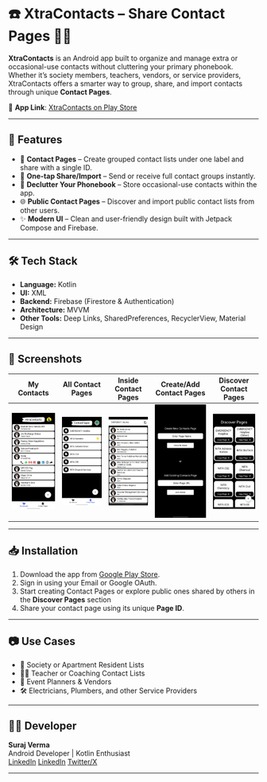 # ☎️ XtraContacts – Share Contact Pages 🔗📇

**XtraContacts** is an Android app built to organize and manage extra or occasional-use contacts without cluttering your primary phonebook. Whether it’s society members, teachers, vendors, or service providers, XtraContacts offers a smarter way to group, share, and import contacts through unique **Contact Pages**.

🔗 **App Link**: [XtraContacts on Play Store](https://play.google.com/store/apps/details?id=com.surajverma.xtracontacts&hl=en_IN)

---

## 🚀 Features

- 📇 **Contact Pages** – Create grouped contact lists under one label and share with a single ID.
- 🔗 **One-tap Share/Import** – Send or receive full contact groups instantly.
- 📁 **Declutter Your Phonebook** – Store occasional-use contacts within the app.
- 🌐 **Public Contact Pages** – Discover and import public contact lists from other users.
- ✨ **Modern UI** – Clean and user-friendly design built with Jetpack Compose and Firebase.

---

## 🛠️ Tech Stack

- **Language:** Kotlin  
- **UI:** XML  
- **Backend:** Firebase (Firestore & Authentication)  
- **Architecture:** MVVM  
- **Other Tools:** Deep Links, SharedPreferences, RecyclerView, Material Design

---

## 📸 Screenshots

| My Contacts | All Contact Pages | Inside Contact Pages | Create/Add Contact Pages | Discover Contact Pages |
|-------------|-------------------|----------------------|--------------------------|------------------------|
|![My Contacts](./screenshots/image1.jpg) | ![All Contact Pages](./screenshots/image2.jpg) | ![Inside Contact Pages](./screenshots/image3.jpg) | ![Create/Add Contact Pages](./screenshots/image4.jpg) | ![Discover Contact Pages](./screenshots/image5.jpg) |


---

## 📥 Installation

1. Download the app from [Google Play Store](https://play.google.com/store/apps/details?id=com.surajverma.xtracontacts&hl=en_IN).
2. Sign in using your Email or Google OAuth.
3. Start creating Contact Pages or explore public ones shared by others in the **Discover Pages** section
4. Share your contact page using its unique **Page ID**.

---

## 📷 Use Cases

- 🏡 Society or Apartment Resident Lists  
- 🧑‍🏫 Teacher or Coaching Contact Lists  
- 🎉 Event Planners & Vendors  
- 🛠️ Electricians, Plumbers, and other Service Providers

---

## 👨‍💻 Developer

**Suraj Verma**  
Android Developer | Kotlin Enthusiast  
[LinkedIn](thesurajsite@gmail.com)
[LinkedIn](https://linkedin.com/in/thesurajsite)
[Twitter/X](https://x.com/AndroidDevSuraj)

---
